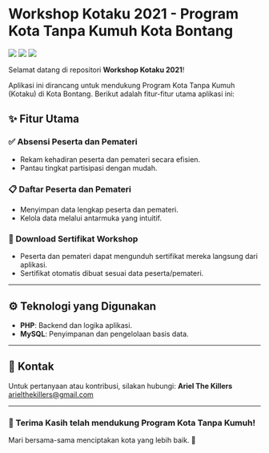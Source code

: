 # Workshop Kotaku 2021 - Program Kota Tanpa Kumuh Kota Bontang 

![](https://img.shields.io/badge/PHP-8.0-blue?logo=php&style=flat-square) ![](https://img.shields.io/badge/MySQL-5.7-blue?logo=mysql&style=flat-square) ![](https://img.shields.io/badge/Status-Active-brightgreen?style=flat-square)

Selamat datang di repositori **Workshop Kotaku 2021**! 

Aplikasi ini dirancang untuk mendukung Program Kota Tanpa Kumuh (Kotaku) di Kota Bontang. Berikut adalah fitur-fitur utama aplikasi ini:

## ✨ Fitur Utama

### ✅ Absensi Peserta dan Pemateri
- Rekam kehadiran peserta dan pemateri secara efisien.
- Pantau tingkat partisipasi dengan mudah.

### 📋 Daftar Peserta dan Pemateri
- Menyimpan data lengkap peserta dan pemateri.
- Kelola data melalui antarmuka yang intuitif.

### 🏅 Download Sertifikat Workshop
- Peserta dan pemateri dapat mengunduh sertifikat mereka langsung dari aplikasi.
- Sertifikat otomatis dibuat sesuai data peserta/pemateri.

---

## ⚙️ Teknologi yang Digunakan

- **PHP**: Backend dan logika aplikasi.
- **MySQL**: Penyimpanan dan pengelolaan basis data.

---

## 📧 Kontak

Untuk pertanyaan atau kontribusi, silakan hubungi:
**Ariel The Killers**  
[arielthekillers@gmail.com](mailto:arielthekillers@gmail.com)

---

### 🎉 Terima Kasih telah mendukung Program Kota Tanpa Kumuh!

Mari bersama-sama menciptakan kota yang lebih baik. 🚀
